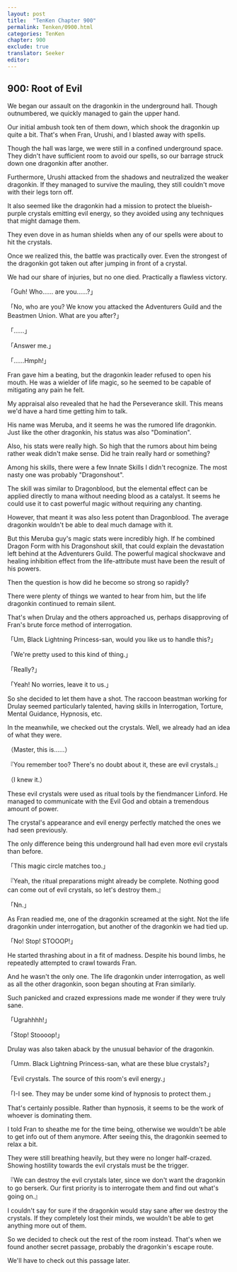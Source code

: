 ```yaml
---
layout: post
title:  "TenKen Chapter 900"
permalink: Tenken/0900.html
categories: TenKen
chapter: 900
exclude: true
translator: Seeker
editor: 
---
```

<h2>900: Root of Evil</h2>

 We began our assault on the dragonkin in the underground hall. Though outnumbered, we quickly managed to gain the upper hand.

 Our initial ambush took ten of them down, which shook the dragonkin up quite a bit. That's when Fran, Urushi, and I blasted away with spells.

 Though the hall was large, we were still in a confined underground space. They didn't have sufficient room to avoid our spells, so our barrage struck down one dragonkin after another.

 Furthermore, Urushi attacked from the shadows and neutralized the weaker dragonkin. If they managed to survive the mauling, they still couldn't move with their legs torn off.

 It also seemed like the dragonkin had a mission to protect the blueish-purple crystals emitting evil energy, so they avoided using any techniques that might damage them.

 They even dove in as human shields when any of our spells were about to hit the crystals.

 Once we realized this, the battle was practically over. Even the strongest of the dragonkin got taken out after jumping in front of a crystal.

 We had our share of injuries, but no one died. Practically a flawless victory.

「Guh! Who…… are you……?」

「No, who are you? We know you attacked the Adventurers Guild and the Beastmen Union. What are you after?」

「……」

「Answer me.」

「……Hmph!」

 Fran gave him a beating, but the dragonkin leader refused to open his mouth. He was a wielder of life magic, so he seemed to be capable of mitigating any pain he felt.

 My appraisal also revealed that he had the Perseverance skill. This means we'd have a hard time getting him to talk.

 His name was Meruba, and it seems he was the rumored life dragonkin. Just like the other dragonkin, his status was also "Domination".

 Also, his stats were really high. So high that the rumors about him being rather weak didn't make sense. Did he train really hard or something?

 Among his skills, there were a few Innate Skills I didn't recognize. The most nasty one was probably "Dragonshout".

 The skill was similar to Dragonblood, but the elemental effect can be applied directly to mana without needing blood as a catalyst. It seems he could use it to cast powerful magic without requiring any chanting.

 However, that meant it was also less potent than Dragonblood. The average dragonkin wouldn't be able to deal much damage with it.

 But this Meruba guy's magic stats were incredibly high. If he combined Dragon Form with his Dragonshout skill, that could explain the devastation left behind at the Adventurers Guild. The powerful magical shockwave and healing inhibition effect from the life-attribute must have been the result of his powers.

 Then the question is how did he become so strong so rapidly?

 There were plenty of things we wanted to hear from him, but the life dragonkin continued to remain silent.

 That's when Drulay and the others approached us, perhaps disapproving of Fran's brute force method of interrogation.

「Um, Black Lightning Princess-san, would you like us to handle this?」

「We're pretty used to this kind of thing.」

「Really?」

「Yeah! No worries, leave it to us.」

 So she decided to let them have a shot. The raccoon beastman working for Drulay seemed particularly talented, having skills in Interrogation, Torture, Mental Guidance, Hypnosis, etc.

 In the meanwhile, we checked out the crystals. Well, we already had an idea of what they were.

（Master, this is……）

『You remember too? There's no doubt about it, these are evil crystals.』

（I knew it.）

 These evil crystals were used as ritual tools by the fiendmancer Linford. He managed to communicate with the Evil God and obtain a tremendous amount of power.

 The crystal's appearance and evil energy perfectly matched the ones we had seen previously.

 The only difference being this underground hall had even more evil crystals than before.

「This magic circle matches too.」

『Yeah, the ritual preparations might already be complete. Nothing good can come out of evil crystals, so let's destroy them.』

「Nn.」

 As Fran readied me, one of the dragonkin screamed at the sight. Not the life dragonkin under interrogation, but another of the dragonkin we had tied up.

「No! Stop! STOOOP!」

 He started thrashing about in a fit of madness. Despite his bound limbs, he repeatedly attempted to crawl towards Fran.

 And he wasn't the only one. The life dragonkin under interrogation, as well as all the other dragonkin, soon began shouting at Fran similarly.

 Such panicked and crazed expressions made me wonder if they were truly sane.

「Ugrahhhh!」

「Stop! Stoooop!」

 Drulay was also taken aback by the unusual behavior of the dragonkin.

「Umm. Black Lightning Princess-san, what are these blue crystals?」

「Evil crystals. The source of this room's evil energy.」

「I-I see. They may be under some kind of hypnosis to protect them.」

 That's certainly possible. Rather than hypnosis, it seems to be the work of whoever is dominating them.

 I told Fran to sheathe me for the time being, otherwise we wouldn't be able to get info out of them anymore. After seeing this, the dragonkin seemed to relax a bit.

 They were still breathing heavily, but they were no longer half-crazed. Showing hostility towards the evil crystals must be the trigger.

『We can destroy the evil crystals later, since we don't want the dragonkin to go berserk. Our first priority is to interrogate them and find out what's going on.』

 I couldn't say for sure if the dragonkin would stay sane after we destroy the crystals. If they completely lost their minds, we wouldn't be able to get anything more out of them.

 So we decided to check out the rest of the room instead. That's when we found another secret passage, probably the dragonkin's escape route.

 We'll have to check out this passage later.



